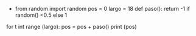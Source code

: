 - from random import random
pos = 0
largo = 18
def paso():
    return -1 if random() <0.5 else 1

for t int range (largo):
    pos = pos + paso()
    print (pos)
